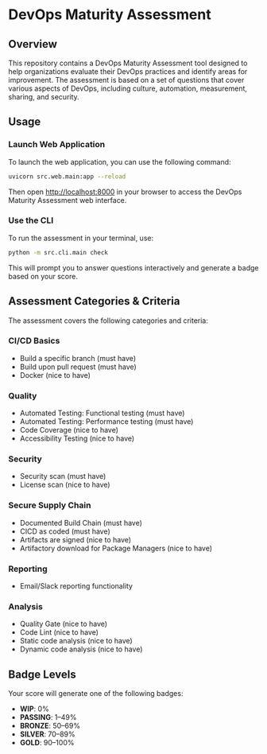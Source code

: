# DevOps Maturity Assessment

## Overview

This repository contains a DevOps Maturity Assessment tool designed to help organizations evaluate their DevOps practices and identify areas for improvement. The assessment is based on a set of questions that cover various aspects of DevOps, including culture, automation, measurement, sharing, and security.

## Usage

### Launch Web Application

To launch the web application, you can use the following command:

```bash
uvicorn src.web.main:app --reload
```

Then open [http://localhost:8000](http://localhost:8000) in your browser to access the DevOps Maturity Assessment web interface.

### Use the CLI

To run the assessment in your terminal, use:

```bash
python -m src.cli.main check
```

This will prompt you to answer questions interactively and generate a badge based on your score.

## Assessment Categories & Criteria

The assessment covers the following categories and criteria:

### CI/CD Basics
- Build a specific branch (must have)
- Build upon pull request (must have)
- Docker (nice to have)

### Quality
- Automated Testing: Functional testing (must have)
- Automated Testing: Performance testing (must have)
- Code Coverage (nice to have)
- Accessibility Testing (nice to have)

### Security
- Security scan (must have)
- License scan (nice to have)

### Secure Supply Chain
- Documented Build Chain (must have)
- CICD as coded (must have)
- Artifacts are signed (nice to have)
- Artifactory download for Package Managers (nice to have)

### Reporting
- Email/Slack reporting functionality

### Analysis
- Quality Gate (nice to have)
- Code Lint (nice to have)
- Static code analysis (nice to have)
- Dynamic code analysis (nice to have)

## Badge Levels

Your score will generate one of the following badges:
- **WIP**: 0%
- **PASSING**: 1–49%
- **BRONZE**: 50–69%
- **SILVER**: 70–89%
- **GOLD**: 90–100%
